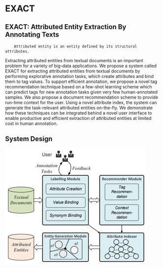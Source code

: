 EXACT
==== 
EXACT: Attributed Entity Extraction By Annotating Texts
----
        Attributed entity is an entity defined by its structural attributes.
Extracting attributed entities from textual documents is an important problem for a variety of big-data applications. We propose a
system called EXACT for extracting attributed entities from textual documents by performing explorative annotation tasks, which
create attributes and bind them to tag values. To support efficient
annotation, we propose a novel tag recommendation technique
based on a few-shot learning scheme which can predict tags for
new annotation tasks given very few human-annotated samples.
We also propose a document recommendation scheme to provide
run-time context for the user. Using a novel attribute index, the
system can generate the task-relevant attributed entities on-the-fly.
We demonstrate how these techniques can be integrated behind a
novel user interface to enable productive and efficient extraction of
attributed entities at limited cost in human annotation.

System Design
----
![system design](https://github.com/yysys/EXACT/blob/master/images/system_design.png)



